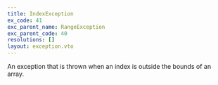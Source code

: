 ```yaml
---
title: IndexException
ex_code: 41
exc_parent_name: RangeException
exc_parent_code: 40
resolutions: []
layout: exception.vto
---
```

An exception that is thrown when an index is outside the bounds of an array.
